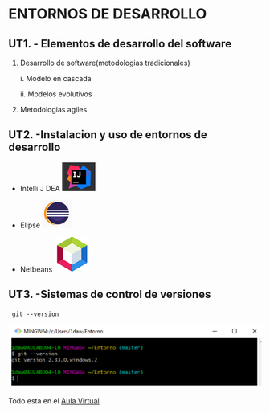 # ENTORNOS DE DESARROLLO #

## UT1. - Elementos de desarrollo del software ##

1. Desarrollo de software(metodologias tradicionales)

    i. Modelo en cascada 

    ii. Modelos evolutivos
2. Metodologias agiles 

## UT2. -Instalacion y uso de entornos de desarrollo

- Intelli J DEA ![](IDEA.PNG)

- Elipse ![](eclipse.PNG)

- Netbeans ![](netbeans.PNG)

## UT3. -Sistemas de control de versiones 
````
 git --version
````
![](imagen1.PNG)

Todo esta en el [Aula Virtual](https://aulavirtual33.educa.madrid.org/ies.quevedo.madrid/mod/assign/view.php?id=55417)





